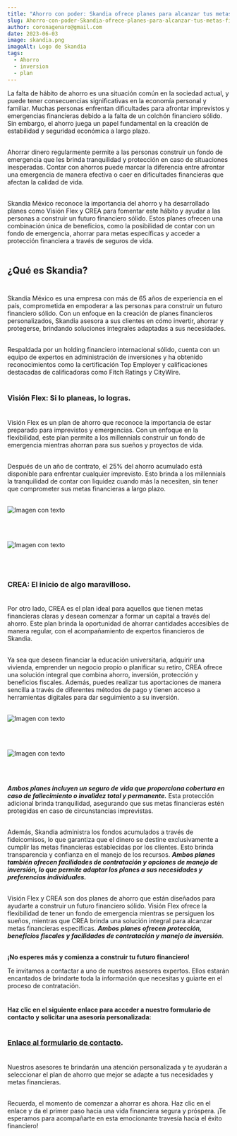 ```yaml
---
title: "Ahorro con poder: Skandia ofrece planes para alcanzar tus metas financieras."
slug: Ahorro-con-poder-Skandia-ofrece-planes-para-alcanzar-tus-metas-financieras
author: coronagenaro@gmail.com
date: 2023-06-03
image: skandia.png
imageAlt: Logo de Skandia
tags:
  - Ahorro
  - inversion
  - plan
---
```

<!--StartFragment-->

La falta de hábito de ahorro es una situación común en la sociedad actual, y puede tener consecuencias significativas en la economía personal y familiar. Muchas personas enfrentan dificultades para afrontar imprevistos y emergencias financieras debido a la falta de un colchón financiero sólido. Sin embargo, el ahorro juega un papel fundamental en la creación de estabilidad y seguridad económica a largo plazo.<br/><br/>

Ahorrar dinero regularmente permite a las personas construir un fondo de emergencia que les brinda tranquilidad y protección en caso de situaciones inesperadas. Contar con ahorros puede marcar la diferencia entre afrontar una emergencia de manera efectiva o caer en dificultades financieras que afectan la calidad de vida.<br/><br/>

Skandia México reconoce la importancia del ahorro y ha desarrollado planes como Visión Flex y CREA para fomentar este hábito y ayudar a las personas a construir un futuro financiero sólido. Estos planes ofrecen una combinación única de beneficios, como la posibilidad de contar con un fondo de emergencia, ahorrar para metas específicas y acceder a protección financiera a través de seguros de vida.<br/><br/>

## **¿﻿Qué es Skandia?**<br/><br/>

Skandia México es una empresa con más de 65 años de experiencia en el país, comprometida en empoderar a las personas para construir un futuro financiero sólido. Con un enfoque en la creación de planes financieros personalizados, Skandia asesora a sus clientes en cómo invertir, ahorrar y protegerse, brindando soluciones integrales adaptadas a sus necesidades. <br/><br/>

Respaldada por un holding financiero internacional sólido, cuenta con un equipo de expertos en administración de inversiones y ha obtenido reconocimientos como la certificación Top Employer y calificaciones destacadas de calificadoras como Fitch Ratings y CityWire.<br/><br/>

### **Visión Flex: Si lo planeas, lo logras.**<br/><br/>

Visión Flex es un plan de ahorro que reconoce la importancia de estar preparado para imprevistos y emergencias. Con un enfoque en la flexibilidad, este plan permite a los millennials construir un fondo de emergencia mientras ahorran para sus sueños y proyectos de vida. <br/><br/>

Después de un año de contrato, el 25% del ahorro acumulado está disponible para enfrentar cualquier imprevisto. Esto brinda a los millennials la tranquilidad de contar con liquidez cuando más la necesiten, sin tener que comprometer sus metas financieras a largo plazo.<br/><br/>

![Imagen con texto](skandia-beneficios-plan-vision-flex.png "beneficios-plan-vision-felx")

<br/><br/>

![Imagen con texto](skandia-plan-5-de-1-vision-flex.png "Plan-5-de-1-vision-flex")

<br/><br/>

### **CREA: El inicio de algo maravilloso.**<br/><br/>

Por otro lado, CREA es el plan ideal para aquellos que tienen metas financieras claras y desean comenzar a formar un capital a través del ahorro. Este plan brinda la oportunidad de ahorrar cantidades accesibles de manera regular, con el acompañamiento de expertos financieros de Skandia. <br/><br/>

Ya sea que deseen financiar la educación universitaria, adquirir una vivienda, emprender un negocio propio o planificar su retiro, CREA ofrece una solución integral que combina ahorro, inversión, protección y beneficios fiscales. Además, puedes realizar tus aportaciones de manera sencilla a través de diferentes métodos de pago y tienen acceso a herramientas digitales para dar seguimiento a su inversión.<br/><br/>

![Imagen con texto](skandia-beneficios-plan-crea.png "Beneficios-del-plan-crea")

<br/><br/>

![Imagen con texto](skandia-plan-4-en-1-crea.png "Plan-4-en-1-crea")

<br/><br/>

***Ambos planes incluyen un seguro de vida que proporciona cobertura en caso de fallecimiento o invalidez total y permanente.*** Esta protección adicional brinda tranquilidad, asegurando que sus metas financieras estén protegidas en caso de circunstancias imprevistas.<br/><br/>

Además, Skandia administra los fondos acumulados a través de fideicomisos, lo que garantiza que el dinero se destine exclusivamente a cumplir las metas financieras establecidas por los clientes. Esto brinda transparencia y confianza en el manejo de los recursos. ***Ambos planes también ofrecen facilidades de contratación y opciones de manejo de inversión, lo que permite adaptar los planes a sus necesidades y preferencias individuales.***<br/><br/>

Visión Flex y CREA son dos planes de ahorro que están diseñados para ayudarte a construir un futuro financiero sólido. Visión Flex ofrece la flexibilidad de tener un fondo de emergencia mientras se persiguen los sueños, mientras que CREA brinda una solución integral para alcanzar metas financieras específicas. ***Ambos planes ofrecen protección, beneficios fiscales y facilidades de contratación y manejo de inversión***.<br/><br/>

<!--StartFragment-->

**¡No esperes más y comienza a construir tu futuro financiero!** 

Te invitamos a contactar a uno de nuestros asesores expertos. Ellos estarán encantados de brindarte toda la información que necesitas y guiarte en el proceso de contratación.<br/><br/>

#### Haz clic en el siguiente enlace para acceder a nuestro formulario de contacto y solicitar una asesoría personalizada:[ ](https://docs.google.com/forms/d/e/1FAIpQLSev-GJI8NVfKd_wN65mKoWWtLePumYbSNYj3mIGzbSsLA3uxA/viewform?usp=sf_link)<br/><br/>

### **[Enlace al formulario de contacto](https://docs.google.com/forms/d/e/1FAIpQLSev-GJI8NVfKd_wN65mKoWWtLePumYbSNYj3mIGzbSsLA3uxA/viewform?usp=sf_link).**<br/><br/>

Nuestros asesores te brindarán una atención personalizada y te ayudarán a seleccionar el plan de ahorro que mejor se adapte a tus necesidades y metas financieras. <br/><br/>

Recuerda, el momento de comenzar a ahorrar es ahora. Haz clic en el enlace y da el primer paso hacia una vida financiera segura y próspera. ¡Te esperamos para acompañarte en esta emocionante travesía hacia el éxito financiero!<br/><br/>

<!--EndFragment-->